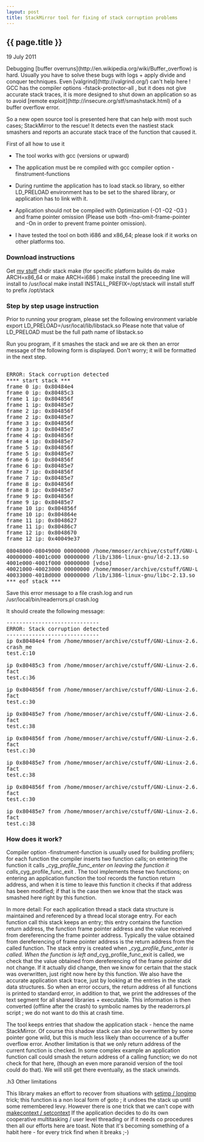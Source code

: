 ```yaml
---
layout: post
title: StackMirror tool for fixing of stack corruption problems
---
```


{{ page.title }}
----------------

<p class="publish_date">
19 July 2011

</p>
Debugging [buffer overruns](http://en.wikipedia.org/wiki/Buffer_overflow) is hard. Usually you have to solve these bugs with logs + apply divide and conquer techniques. Even [valgrind](http://valgrind.org/) can't help here !
GCC has the compiler options -fstack-protector-all , but it does not give accurate stack traces, it is more designed to shut down an application so as to avoid [remote exploit](http://insecure.org/stf/smashstack.html) of a buffer overflow error.

So a new open source tool is presented here that can help with most such cases; StackMirror to the rescue! It detects even the nastiest stack smashers and reports an accurate stack trace of the function that caused it.

First of all how to use it

- The tool works with gcc (versions or upward)

- The application must be re compiled with gcc compiler option -finstrument-functions

- During runtime the application has to load stack.so library, so either LD\_PRELOAD environment has to be set to the shared library, or application has to link with it.

- Application should not be compiled with Optimization (-O1 -O2 -O3 ) and frame pointer omission (Please use both -fno-omit-frame-pointer and -On in order to prevent frame pointer omission).
- I have tested the tool on both i686 and x86\_64; please look if it works on other platforms too.

### Download instructions

Get [my stuff](https://github.com/MoserMichael/cstuff)
chdir stack
make
(for specific platform builds do make ARCH=x86\_64 or make ARCH=i686 )
make install
the preceeding line will install to /usr/local
make install INSTALL\_PREFIX=/opt/stack
will install stuff to prefix /opt/stack

### Step by step usage instruction

Prior to running your program, please set the following environment variable
export LD\_PRELOAD=/usr/local/lib/libstack.so
Please note that value of LD\_PRELOAD must be the full path name of libstack.so

Run you program, if it smashes the stack and we are ok then an error message of the following form is displayed. Don't worry; it will be formatted in the next step.

<pre>

ERROR: Stack corruption detected
**** start stack ***
frame 0 ip: 0x80484e4
frame 0 ip: 0x80485c3
frame 1 ip: 0x804856f
frame 1 ip: 0x80485e7
frame 2 ip: 0x804856f
frame 2 ip: 0x80485e7
frame 3 ip: 0x804856f
frame 3 ip: 0x80485e7
frame 4 ip: 0x804856f
frame 4 ip: 0x80485e7
frame 5 ip: 0x804856f
frame 5 ip: 0x80485e7
frame 6 ip: 0x804856f
frame 6 ip: 0x80485e7
frame 7 ip: 0x804856f
frame 7 ip: 0x80485e7
frame 8 ip: 0x804856f
frame 8 ip: 0x80485e7
frame 9 ip: 0x804856f
frame 9 ip: 0x80485e7
frame 10 ip: 0x804856f
frame 10 ip: 0x804864e
frame 11 ip: 0x8048627
frame 11 ip: 0x80486c7
frame 12 ip: 0x8048670
frame 12 ip: 0x40049e37

08048000-08049000 00000000 /home/mmoser/archive/cstuff/GNU-Linux-2.6.38-8-generic-i686/test/tst
40000000-4001c000 00000000 /lib/i386-linux-gnu/ld-2.13.so
4001e000-4001f000 00000000 [vdso]
40021000-40023000 00000000 /home/mmoser/archive/cstuff/GNU-Linux-2.6.38-8-generic-i686/lib/libstack.so
40033000-4018d000 00000000 /lib/i386-linux-gnu/libc-2.13.so
*** eof stack ***
</pre>

Save this error message to a file crash.log and run
/usr/local/bin/readerrors.pl crash.log

It should create the following message:

<pre>
-----------------------------
ERROR: Stack corruption detected
-----------------------------
ip 0x80484e4 from /home/mmoser/archive/cstuff/GNU-Linux-2.6.38-8-generic-i686/test/tst
crash_me
test.c:10

ip 0x80485c3 from /home/mmoser/archive/cstuff/GNU-Linux-2.6.38-8-generic-i686/test/tst
fact
test.c:36

ip 0x804856f from /home/mmoser/archive/cstuff/GNU-Linux-2.6.38-8-generic-i686/test/tst
fact
test.c:30

ip 0x80485e7 from /home/mmoser/archive/cstuff/GNU-Linux-2.6.38-8-generic-i686/test/tst
fact
test.c:38

ip 0x804856f from /home/mmoser/archive/cstuff/GNU-Linux-2.6.38-8-generic-i686/test/tst
fact
test.c:30

ip 0x80485e7 from /home/mmoser/archive/cstuff/GNU-Linux-2.6.38-8-generic-i686/test/tst
fact
test.c:38

ip 0x804856f from /home/mmoser/archive/cstuff/GNU-Linux-2.6.38-8-generic-i686/test/tst
fact
test.c:30

ip 0x80485e7 from /home/mmoser/archive/cstuff/GNU-Linux-2.6.38-8-generic-i686/test/tst
fact
test.c:38
</pre>

### How does it work?

Compiler option -finstrument-function is usually used for building profilers; for each function the compiler inserts two function calls; on entering the function it calls \_*cyg\_profile\_func\_enter on leaving the function it calls*\_cyg\_profile\_func\_exit .
The tool implements these two functions; on entering an application function the tool records the function return address, and when it is time to leave this function it checks if that address has been modified; if that is the case then we know that the stack was smashed here right by this function.

In more detail: For each application thread a stack data structure is maintained and referenced by a thread local storage entry. For each function call this stack keeps an entry; this entry contains the function return address, the function frame pointer address and the value received from dereferencing the frame pointer address. Typically the value obtained from dereferencing of frame pointer address is the return address from the called function. The stack entry is created when \_*cyg\_profile\_func\_enter is called. When the function is left and*\_cyg\_profile\_func\_exit is called, we check that the value obtained from dereferencing of the frame pointer did not change. If it actually did change, then we know for certain that the stack was overwritten, just right now here by this function. We also have the accurate application stack trace, just by looking at the entries in the stack data structures. So when an error occurs, the return address of all functions is printed to standard error, in addition to that, we print the addresses of the text segment for all shared libraries + executable. This information is then converted (offline after the crash) to symbolic names by the readerrors.pl script ; we do not want to do this at crash time.

The tool keeps entries that shadow the application stack - hence the name StackMirror. Of course this shadow stack can also be overwritten by some pointer gone wild, but this is much less likely than occurrence of a buffer overflow error. Another limitation is that we only return address of the current function is checked. In some complex example an application function call could smash the return address of a calling function; we do not check for that here, (though an even more paranoid version of the tool could do that). We will still get there eventually, as the stack unwinds.

.h3 Other limitations

This library makes an effort to recover from situations with [setjmp / longjmp](http://en.wikipedia.org/wiki/Setjmp.h) trick; this function is a non local form of goto ; it undoes the stack up until some remembered levy.
However there is one trick that we can't cope with [makecontext / setcontext](http://en.wikipedia.org/wiki/Setcontext) If the application decides to do its own cooperative multitasking / user level threading or if it needs co procedures then all our efforts here are toast.
Note that it's becoming something of a habit here - for every trick find when it breaks ;-)
